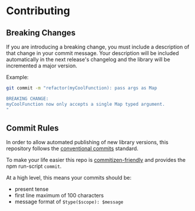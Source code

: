 # Contributing

## Breaking Changes

If you are introducing a breaking change, you must include a description of that change in your commit message. Your description will be included automatically in the next release's changelog and the library will be incremented a major version.

Example:

```bash
git commit -m "refactor(myCoolFunction): pass args as Map

BREAKING CHANGE:
myCoolFunction now only accepts a single Map typed argument.
"
```

## Commit Rules
In order to allow automated publishing of new library versions, this repository follows the [conventional commits](https://conventionalcommits.org) standard.

To make your life easier this repo is [commitizen-friendly](http://commitizen.github.io/cz-cli) and provides the npm run-script `commit`.

At a high level, this means your commits should be:
* present tense
* first line maximum of 100 characters
* message format of `$type($scope): $message`
